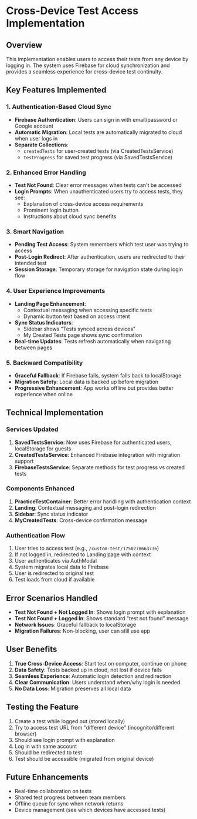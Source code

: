 # Cross-Device Test Access Implementation

## Overview
This implementation enables users to access their tests from any device by logging in. The system uses Firebase for cloud synchronization and provides a seamless experience for cross-device test continuity.

## Key Features Implemented

### 1. Authentication-Based Cloud Sync
- **Firebase Authentication**: Users can sign in with email/password or Google account
- **Automatic Migration**: Local tests are automatically migrated to cloud when user logs in
- **Separate Collections**: 
  - `createdTests` for user-created tests (via CreatedTestsService)
  - `testProgress` for saved test progress (via SavedTestsService)

### 2. Enhanced Error Handling
- **Test Not Found**: Clear error messages when tests can't be accessed
- **Login Prompts**: When unauthenticated users try to access tests, they see:
  - Explanation of cross-device access requirements
  - Prominent login button
  - Instructions about cloud sync benefits

### 3. Smart Navigation
- **Pending Test Access**: System remembers which test user was trying to access
- **Post-Login Redirect**: After authentication, users are redirected to their intended test
- **Session Storage**: Temporary storage for navigation state during login flow

### 4. User Experience Improvements
- **Landing Page Enhancement**: 
  - Contextual messaging when accessing specific tests
  - Dynamic button text based on access intent
- **Sync Status Indicators**:
  - Sidebar shows "Tests synced across devices" 
  - My Created Tests page shows sync confirmation
- **Real-time Updates**: Tests refresh automatically when navigating between pages

### 5. Backward Compatibility
- **Graceful Fallback**: If Firebase fails, system falls back to localStorage
- **Migration Safety**: Local data is backed up before migration
- **Progressive Enhancement**: App works offline but provides better experience when online

## Technical Implementation

### Services Updated
1. **SavedTestsService**: Now uses Firebase for authenticated users, localStorage for guests
2. **CreatedTestsService**: Enhanced Firebase integration with migration support
3. **FirebaseTestsService**: Separate methods for test progress vs created tests

### Components Enhanced
1. **PracticeTestContainer**: Better error handling with authentication context
2. **Landing**: Contextual messaging and post-login redirection
3. **Sidebar**: Sync status indicator
4. **MyCreatedTests**: Cross-device confirmation message

### Authentication Flow
1. User tries to access test (e.g., `/custom-test/1750278663736`)
2. If not logged in, redirected to Landing page with context
3. User authenticates via AuthModal
4. System migrates local data to Firebase
5. User is redirected to original test
6. Test loads from cloud if available

## Error Scenarios Handled
- **Test Not Found + Not Logged In**: Shows login prompt with explanation
- **Test Not Found + Logged In**: Shows standard "test not found" message
- **Network Issues**: Graceful fallback to localStorage
- **Migration Failures**: Non-blocking, user can still use app

## User Benefits
1. **True Cross-Device Access**: Start test on computer, continue on phone
2. **Data Safety**: Tests backed up in cloud, not lost if device fails
3. **Seamless Experience**: Automatic login detection and redirection
4. **Clear Communication**: Users understand when/why login is needed
5. **No Data Loss**: Migration preserves all local data

## Testing the Feature
1. Create a test while logged out (stored locally)
2. Try to access test URL from "different device" (incognito/different browser)
3. Should see login prompt with explanation
4. Log in with same account
5. Should be redirected to test
6. Test should be accessible (migrated from original device)

## Future Enhancements
- Real-time collaboration on tests
- Shared test progress between team members
- Offline queue for sync when network returns
- Device management (see which devices have accessed tests)
